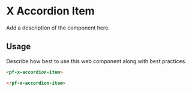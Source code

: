 # X Accordion Item
Add a description of the component here.

## Usage
Describe how best to use this web component along with best practices.

```html
<pf-x-accordion-item>

</pf-x-accordion-item>
```
